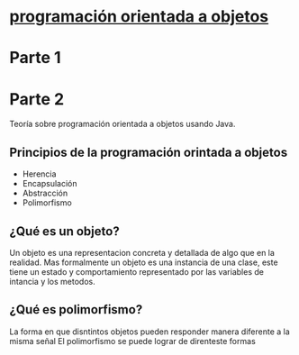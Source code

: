 # <ins>programación orientada a objetos</ins>
# Parte 1
# Parte 2
Teoría sobre programación orientada a objetos usando Java.
## Principios de la programación orintada a objetos
- Herencia
- Encapsulación
- Abstracción
- Polimorfismo
## ¿Qué es un objeto?
Un objeto es una representacion concreta y detallada de algo que en la realidad.
Mas formalmente un objeto es una instancia de una clase, este tiene un estado y comportamiento representado por las variables de intancia y los metodos.

## ¿Qué es polimorfismo?
La forma en que disntintos objetos pueden responder manera diferente a la misma señal
El polimorfismo se puede lograr de direnteste formas

